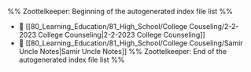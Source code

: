 %% Zoottelkeeper: Beginning of the autogenerated index file list  %%
- 📄 [[80_Learning_Education/81_High_School/College Couseling/2-2-2023 College Counseling|2-2-2023 College Counseling]]
- 📄 [[80_Learning_Education/81_High_School/College Couseling/Samir Uncle Notes|Samir Uncle Notes]]
%% Zoottelkeeper: End of the autogenerated index file list  %%
